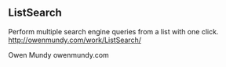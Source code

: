 
ListSearch
---

Perform multiple search engine queries from a list with one click.
http://owenmundy.com/work/ListSearch/

Owen Mundy owenmundy.com
